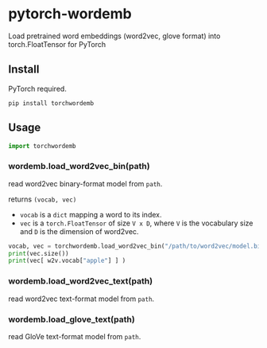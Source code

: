 # pytorch-wordemb
Load pretrained word embeddings (word2vec, glove format) into torch.FloatTensor for PyTorch



## Install
PyTorch required.
```
pip install torchwordemb
```


## Usage

```python
import torchwordemb
```

### wordemb.load_word2vec_bin(path)
read word2vec binary-format model from `path`.

returns `(vocab, vec)`
  - `vocab` is a `dict` mapping a word to its index.
  - `vec` is a  `torch.FloatTensor` of size `V x D`, where `V` is the vocabulary size and `D` is the dimension of word2vec.
  
```python
vocab, vec = torchwordemb.load_word2vec_bin("/path/to/word2vec/model.bin")
print(vec.size())
print(vec[ w2v.vocab["apple"] ] )
```

### wordemb.load_word2vec_text(path)
read word2vec text-format model from `path`.

### wordemb.load_glove_text(path)
read GloVe text-format model from `path`.
